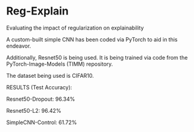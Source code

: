 # Reg-Explain
Evaluating the impact of regularization on explainability

A custom-built simple CNN has been coded via PyTorch to aid in this endeavor.

Additionally, Resnet50 is being used. It is being trained via code from the PyTorch-Image-Models (TIMM) repository.

The dataset being used is CIFAR10.


RESULTS (Test Accuracy):

Resnet50-Dropout: 96.34%

Resnet50-L2: 96.42%

SimpleCNN-Control: 61.72%

